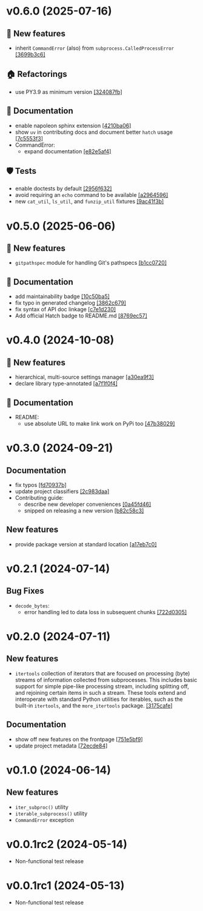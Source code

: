 # v0.6.0 (2025-07-16)

## 💫 New features

- inherit `CommandError` (also) from `subprocess.CalledProcessError` [[3699b3c6]](https://github.com/datalad/datasalad/commit/3699b3c6)

## 🏠 Refactorings

- use PY3.9 as minimum version [[324087fb]](https://github.com/datalad/datasalad/commit/324087fb)

## 📝 Documentation

- enable napoleon sphinx extension [[4210ba06]](https://github.com/datalad/datasalad/commit/4210ba06)
- show `uv` in contributing docs and document better `hatch` usage [[7c5553f3]](https://github.com/datalad/datasalad/commit/7c5553f3)
- CommandError:
  - expand documentation [[e82e5af4]](https://github.com/datalad/datasalad/commit/e82e5af4)

## 🛡 Tests

- enable doctests by default [[2956f632]](https://github.com/datalad/datasalad/commit/2956f632)
- avoid requiring an `echo` command to be available [[a2964596]](https://github.com/datalad/datasalad/commit/a2964596)
- new `cat_util`, `ls_util`, and `funzip_util` fixtures [[9ac41f3b]](https://github.com/datalad/datasalad/commit/9ac41f3b)

# v0.5.0 (2025-06-06)

## 💫 New features

- `gitpathspec` module for handling Git's pathspecs [[b1cc0720]](https://github.com/datalad/datasalad/commit/b1cc0720)

## 📝 Documentation

- add maintainability badge [[10c50ba5]](https://github.com/datalad/datasalad/commit/10c50ba5)
- fix typo in generated changelog [[3862c679]](https://github.com/datalad/datasalad/commit/3862c679)
- fix syntax of API doc linkage [[c7e1d230]](https://github.com/datalad/datasalad/commit/c7e1d230)
- Add official Hatch badge to README.md [[8769ec57]](https://github.com/datalad/datasalad/commit/8769ec57)

# v0.4.0 (2024-10-08)

## 💫 New features

- hierarchical, multi-source settings manager [[a30ea9f3]](https://github.com/datalad/datasalad/commit/a30ea9f3)
- declare library type-annotated [[a7f1f0f4]](https://github.com/datalad/datasalad/commit/a7f1f0f4)

## 📝 Documentation

- README:
  - use absolute URL to make link work on PyPi too [[47b38029]](https://github.com/datalad/datasalad/commit/47b38029)

# v0.3.0 (2024-09-21)

## Documentation

- fix typos [[fd70937b]](https://github.com/datalad/datasalad/commit/fd70937b)
- update project classifiers [[2c983daa]](https://github.com/datalad/datasalad/commit/2c983daa)
- Contributing guide:
  - describe new developer conveniences [[0a45fd46]](https://github.com/datalad/datasalad/commit/0a45fd46)
  - snipped on releasing a new version [[b82c58c3]](https://github.com/datalad/datasalad/commit/b82c58c3)

## New features

- provide package version at standard location [[a17eb7c0]](https://github.com/datalad/datasalad/commit/a17eb7c0)

# v0.2.1 (2024-07-14)

## Bug Fixes

- `decode_bytes`:
  - error handling led to data loss in subsequent chunks [[722d0305]](https://github.com/datalad/datasalad/commit/722d0305)

# v0.2.0 (2024-07-11)

## New features

- `itertools` collection of iterators that are focused on processing (byte) streams of information collected from subprocesses. This includes basic support for simple pipe-like processing stream, including splitting off, and rejoining certain items in such a stream. These tools extend and interoperate with standard Python utilities for iterables, such as the built-in `itertools`, and the `more_itertools` package. [[3175cafe]](https://github.com/datalad/datasalad/commit/3175cafe)

## Documentation

- show off new features on the frontpage [[751e5bf9]](https://github.com/datalad/datasalad/commit/751e5bf9)
- update project metadata [[72ecde84]](https://github.com/datalad/datasalad/commit/72ecde84)


# v0.1.0 (2024-06-14)

## New features

- `iter_subproc()` utility
- `iterable_subprocess()` utility
- `CommandError` exception

# v0.0.1rc2 (2024-05-14)

- Non-functional test release

# v0.0.1rc1 (2024-05-13)

- Non-functional test release
